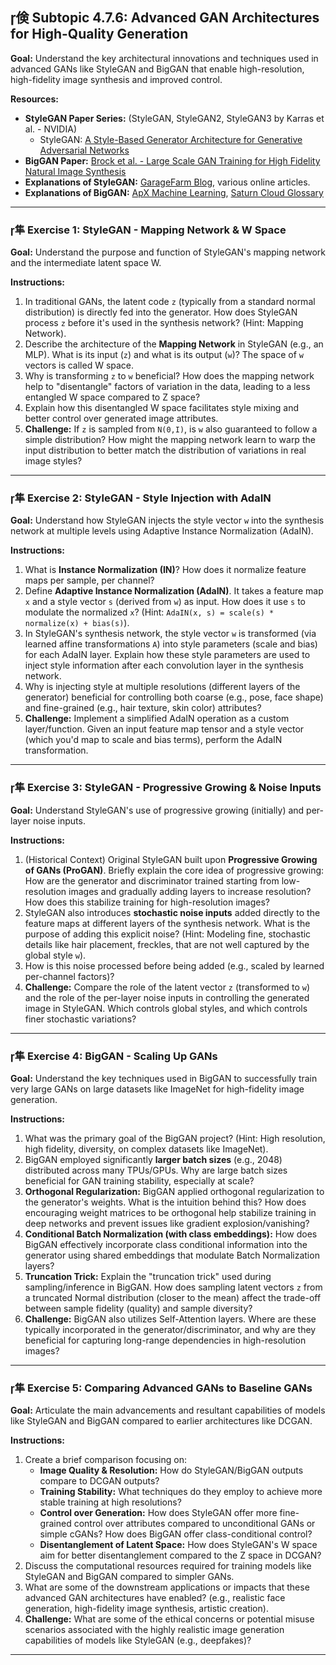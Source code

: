 ## 倹 Subtopic 4.7.6: Advanced GAN Architectures for High-Quality Generation

**Goal:** Understand the key architectural innovations and techniques used in advanced GANs like StyleGAN and BigGAN that enable high-resolution, high-fidelity image synthesis and improved control.

**Resources:**

* **StyleGAN Paper Series:** (StyleGAN, StyleGAN2, StyleGAN3 by Karras et al. - NVIDIA)
    * StyleGAN: [A Style-Based Generator Architecture for Generative Adversarial Networks](https://arxiv.org/abs/1812.04948)
* **BigGAN Paper:** [Brock et al. - Large Scale GAN Training for High Fidelity Natural Image Synthesis](https://arxiv.org/abs/1809.11096)
* **Explanations of StyleGAN:** [GarageFarm Blog](https://garagefarm.net/blog/understanding-stylegan-a-deep-dive-into-generative-adversarial-networks/), various online articles.
* **Explanations of BigGAN:** [ApX Machine Learning](https://apxml.com/courses/generative-adversarial-networks-gans/chapter-2-advanced-gan-architectures/biggan-large-scale-training), [Saturn Cloud Glossary](https://saturncloud.io/glossary/biggan/)

---

### 隼 **Exercise 1: StyleGAN - Mapping Network & W Space**

**Goal:** Understand the purpose and function of StyleGAN's mapping network and the intermediate latent space W.

**Instructions:**

1.  In traditional GANs, the latent code `z` (typically from a standard normal distribution) is directly fed into the generator. How does StyleGAN process `z` before it's used in the synthesis network? (Hint: Mapping Network).
2.  Describe the architecture of the **Mapping Network** in StyleGAN (e.g., an MLP). What is its input (`z`) and what is its output (`w`)? The space of `w` vectors is called W space.
3.  Why is transforming `z` to `w` beneficial? How does the mapping network help to "disentangle" factors of variation in the data, leading to a less entangled W space compared to Z space?
4.  Explain how this disentangled W space facilitates style mixing and better control over generated image attributes.
5.  **Challenge:** If `z` is sampled from `N(0,I)`, is `w` also guaranteed to follow a simple distribution? How might the mapping network learn to warp the input distribution to better match the distribution of variations in real image styles?

---

### 隼 **Exercise 2: StyleGAN - Style Injection with AdaIN**

**Goal:** Understand how StyleGAN injects the style vector `w` into the synthesis network at multiple levels using Adaptive Instance Normalization (AdaIN).

**Instructions:**

1.  What is **Instance Normalization (IN)**? How does it normalize feature maps per sample, per channel?
2.  Define **Adaptive Instance Normalization (AdaIN)**. It takes a feature map `x` and a style vector `s` (derived from `w`) as input. How does it use `s` to modulate the normalized `x`? (Hint: `AdaIN(x, s) = scale(s) * normalize(x) + bias(s)`).
3.  In StyleGAN's synthesis network, the style vector `w` is transformed (via learned affine transformations `A`) into style parameters (scale and bias) for each AdaIN layer. Explain how these style parameters are used to inject style information after each convolution layer in the synthesis network.
4.  Why is injecting style at multiple resolutions (different layers of the generator) beneficial for controlling both coarse (e.g., pose, face shape) and fine-grained (e.g., hair texture, skin color) attributes?
5.  **Challenge:** Implement a simplified AdaIN operation as a custom layer/function. Given an input feature map tensor and a style vector (which you'd map to scale and bias terms), perform the AdaIN transformation.

---

### 隼 **Exercise 3: StyleGAN - Progressive Growing & Noise Inputs**

**Goal:** Understand StyleGAN's use of progressive growing (initially) and per-layer noise inputs.

**Instructions:**

1.  (Historical Context) Original StyleGAN built upon **Progressive Growing of GANs (ProGAN)**. Briefly explain the core idea of progressive growing: How are the generator and discriminator trained starting from low-resolution images and gradually adding layers to increase resolution? How does this stabilize training for high-resolution images?
2.  StyleGAN also introduces **stochastic noise inputs** added directly to the feature maps at different layers of the synthesis network. What is the purpose of adding this explicit noise? (Hint: Modeling fine, stochastic details like hair placement, freckles, that are not well captured by the global style `w`).
3.  How is this noise processed before being added (e.g., scaled by learned per-channel factors)?
4.  **Challenge:** Compare the role of the latent vector `z` (transformed to `w`) and the role of the per-layer noise inputs in controlling the generated image in StyleGAN. Which controls global styles, and which controls finer stochastic variations?

---

### 隼 **Exercise 4: BigGAN - Scaling Up GANs**

**Goal:** Understand the key techniques used in BigGAN to successfully train very large GANs on large datasets like ImageNet for high-fidelity image generation.

**Instructions:**

1.  What was the primary goal of the BigGAN project? (Hint: High resolution, high fidelity, diversity, on complex datasets like ImageNet).
2.  BigGAN employed significantly **larger batch sizes** (e.g., 2048) distributed across many TPUs/GPUs. Why are large batch sizes beneficial for GAN training stability, especially at scale?
3.  **Orthogonal Regularization:** BigGAN applied orthogonal regularization to the generator's weights. What is the intuition behind this? How does encouraging weight matrices to be orthogonal help stabilize training in deep networks and prevent issues like gradient explosion/vanishing?
4.  **Conditional Batch Normalization (with class embeddings):** How does BigGAN effectively incorporate class conditional information into the generator using shared embeddings that modulate Batch Normalization layers?
5.  **Truncation Trick:** Explain the "truncation trick" used during sampling/inference in BigGAN. How does sampling latent vectors `z` from a truncated Normal distribution (closer to the mean) affect the trade-off between sample fidelity (quality) and sample diversity?
6.  **Challenge:** BigGAN also utilizes Self-Attention layers. Where are these typically incorporated in the generator/discriminator, and why are they beneficial for capturing long-range dependencies in high-resolution images?

---

### 隼 **Exercise 5: Comparing Advanced GANs to Baseline GANs**

**Goal:** Articulate the main advancements and resultant capabilities of models like StyleGAN and BigGAN compared to earlier architectures like DCGAN.

**Instructions:**

1.  Create a brief comparison focusing on:
    * **Image Quality & Resolution:** How do StyleGAN/BigGAN outputs compare to DCGAN outputs?
    * **Training Stability:** What techniques do they employ to achieve more stable training at high resolutions?
    * **Control over Generation:** How does StyleGAN offer more fine-grained control over attributes compared to unconditional GANs or simple cGANs? How does BigGAN offer class-conditional control?
    * **Disentanglement of Latent Space:** How does StyleGAN's W space aim for better disentanglement compared to the Z space in DCGAN?
2.  Discuss the computational resources required for training models like StyleGAN and BigGAN compared to simpler GANs.
3.  What are some of the downstream applications or impacts that these advanced GAN architectures have enabled? (e.g., realistic face generation, high-fidelity image synthesis, artistic creation).
4.  **Challenge:** What are some of the ethical concerns or potential misuse scenarios associated with the highly realistic image generation capabilities of models like StyleGAN (e.g., deepfakes)?

---